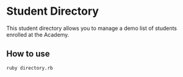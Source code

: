 # Student Directory #

This student directory allows you to manage a demo list of students enrolled at the Academy.

## How to use ##

```shell
ruby directory.rb
```
